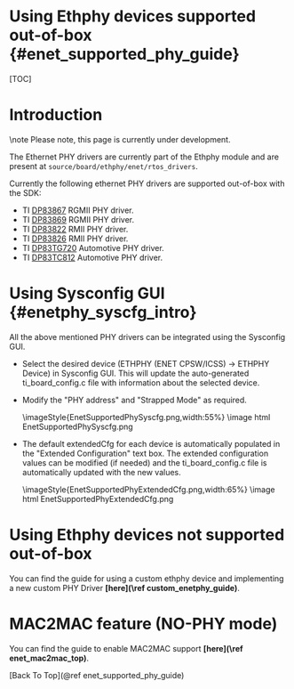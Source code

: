 Using Ethphy devices supported out-of-box {#enet_supported_phy_guide}
=====================

[TOC]

# Introduction

\note Please note, this page is currently under development.

The Ethernet PHY drivers are currently part of the Ethphy module and are present 
at `source/board/ethphy/enet/rtos_drivers`.

Currently the following ethernet PHY drivers are supported out-of-box with the SDK:
- TI [DP83867](http://www.ti.com/lit/ds/symlink/dp83867cr.pdf) RGMII PHY driver.
- TI [DP83869](https://www.ti.com/lit/ds/symlink/dp83869hm.pdf) RGMII PHY driver.
- TI [DP83822](https://www.ti.com/lit/ds/symlink/dp83822i.pdf) RMII PHY driver.
- TI [DP83826](https://www.ti.com/lit/ds/symlink/dp83826e.pdf) RMII PHY driver.
- TI [DP83TG720](https://www.ti.com/lit/ds/symlink/dp83tg720s-q1.pdf) Automotive PHY driver.
- TI [DP83TC812](https://www.ti.com/lit/ds/symlink/dp83tc812r-q1.pdf) Automotive PHY driver.

# Using Sysconfig GUI {#enetphy_syscfg_intro}

All the above mentioned PHY drivers can be integrated using the Sysconfig GUI.

- Select the desired device (ETHPHY (ENET CPSW/ICSS) -> ETHPHY Device) in Sysconfig GUI. This will update the auto-generated ti_board_config.c file with information about the selected device.
- Modify the "PHY address" and "Strapped Mode" as required.

  \imageStyle{EnetSupportedPhySyscfg.png,width:55%}
  \image html EnetSupportedPhySyscfg.png

- The default extendedCfg for each device is automatically populated in the "Extended Configuration" text box. The extended configuration values can be modified (if needed) and the ti_board_config.c file is automatically updated with the new values.

  \imageStyle{EnetSupportedPhyExtendedCfg.png,width:65%}
  \image html EnetSupportedPhyExtendedCfg.png

# Using Ethphy devices not supported out-of-box

You can find the guide for using a custom ethphy device and implementing a new custom PHY Driver **[here](\ref custom_enetphy_guide)**.

# MAC2MAC feature (NO-PHY mode)

You can find the guide to enable MAC2MAC support **[here](\ref enet_mac2mac_top)**.

[Back To Top](@ref enet_supported_phy_guide)